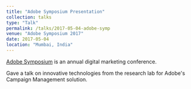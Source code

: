 ```yaml
---
title: "Adobe Symposium Presentation"
collection: talks
type: "Talk"
permalink: /talks/2017-05-04-adobe-symp
venue: "Adobe Symposium 2017"
date: 2017-05-04
location: "Mumbai, India"
---
```


[Adobe Symposium](http://symposium.adobe.com/in/) is an annual digital marketing conference.

Gave a talk on innovative technologies from the research lab for Adobe's Campaign Management solution.
